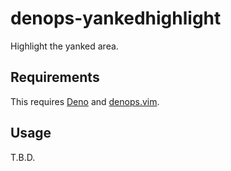 # denops-yankedhighlight
Highlight the yanked area.

## Requirements
This requires [Deno](https://deno.land) and [denops.vim](https://github.com/vim-denops/denops.vim).

## Usage
T.B.D.
